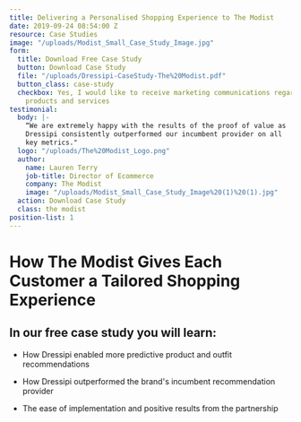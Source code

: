 ```yaml
---
title: Delivering a Personalised Shopping Experience to The Modist
date: 2019-09-24 08:54:00 Z
resource: Case Studies
image: "/uploads/Modist_Small_Case_Study_Image.jpg"
form:
  title: Download Free Case Study
  button: Download Case Study
  file: "/uploads/Dressipi-CaseStudy-The%20Modist.pdf"
  button_class: case-study
  checkbox: Yes, I would like to receive marketing communications regarding Dressipi
    products and services
testimonial:
  body: |-
    “We are extremely happy with the results of the proof of value as
    Dressipi consistently outperformed our incumbent provider on all
    key metrics."
  logo: "/uploads/The%20Modist_Logo.png"
  author:
    name: Lauren Terry
    job-title: Director of Ecommerce
    company: The Modist
    image: "/uploads/Modist_Small_Case_Study_Image%20(1)%20(1).jpg"
  action: Download Case Study
  class: the modist
position-list: 1
---
```


# How The Modist Gives Each Customer a Tailored Shopping Experience

## In our free case study you will learn:

- How Dressipi enabled more predictive product and outfit recommendations

- How Dressipi outperformed the brand's incumbent recommendation provider

- The ease of implementation and positive results from the partnership